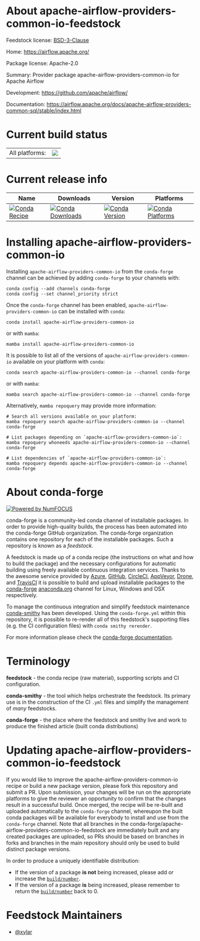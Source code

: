 About apache-airflow-providers-common-io-feedstock
==================================================

Feedstock license: [BSD-3-Clause](https://github.com/conda-forge/apache-airflow-providers-common-io-feedstock/blob/main/LICENSE.txt)

Home: https://airflow.apache.org/

Package license: Apache-2.0

Summary: Provider package apache-airflow-providers-common-io for Apache Airflow

Development: https://github.com/apache/airflow/

Documentation: https://airflow.apache.org/docs/apache-airflow-providers-common-sql/stable/index.html

Current build status
====================


<table><tr><td>All platforms:</td>
    <td>
      <a href="https://dev.azure.com/conda-forge/feedstock-builds/_build/latest?definitionId=21334&branchName=main">
        <img src="https://dev.azure.com/conda-forge/feedstock-builds/_apis/build/status/apache-airflow-providers-common-io-feedstock?branchName=main">
      </a>
    </td>
  </tr>
</table>

Current release info
====================

| Name | Downloads | Version | Platforms |
| --- | --- | --- | --- |
| [![Conda Recipe](https://img.shields.io/badge/recipe-apache--airflow--providers--common--io-green.svg)](https://anaconda.org/conda-forge/apache-airflow-providers-common-io) | [![Conda Downloads](https://img.shields.io/conda/dn/conda-forge/apache-airflow-providers-common-io.svg)](https://anaconda.org/conda-forge/apache-airflow-providers-common-io) | [![Conda Version](https://img.shields.io/conda/vn/conda-forge/apache-airflow-providers-common-io.svg)](https://anaconda.org/conda-forge/apache-airflow-providers-common-io) | [![Conda Platforms](https://img.shields.io/conda/pn/conda-forge/apache-airflow-providers-common-io.svg)](https://anaconda.org/conda-forge/apache-airflow-providers-common-io) |

Installing apache-airflow-providers-common-io
=============================================

Installing `apache-airflow-providers-common-io` from the `conda-forge` channel can be achieved by adding `conda-forge` to your channels with:

```
conda config --add channels conda-forge
conda config --set channel_priority strict
```

Once the `conda-forge` channel has been enabled, `apache-airflow-providers-common-io` can be installed with `conda`:

```
conda install apache-airflow-providers-common-io
```

or with `mamba`:

```
mamba install apache-airflow-providers-common-io
```

It is possible to list all of the versions of `apache-airflow-providers-common-io` available on your platform with `conda`:

```
conda search apache-airflow-providers-common-io --channel conda-forge
```

or with `mamba`:

```
mamba search apache-airflow-providers-common-io --channel conda-forge
```

Alternatively, `mamba repoquery` may provide more information:

```
# Search all versions available on your platform:
mamba repoquery search apache-airflow-providers-common-io --channel conda-forge

# List packages depending on `apache-airflow-providers-common-io`:
mamba repoquery whoneeds apache-airflow-providers-common-io --channel conda-forge

# List dependencies of `apache-airflow-providers-common-io`:
mamba repoquery depends apache-airflow-providers-common-io --channel conda-forge
```


About conda-forge
=================

[![Powered by
NumFOCUS](https://img.shields.io/badge/powered%20by-NumFOCUS-orange.svg?style=flat&colorA=E1523D&colorB=007D8A)](https://numfocus.org)

conda-forge is a community-led conda channel of installable packages.
In order to provide high-quality builds, the process has been automated into the
conda-forge GitHub organization. The conda-forge organization contains one repository
for each of the installable packages. Such a repository is known as a *feedstock*.

A feedstock is made up of a conda recipe (the instructions on what and how to build
the package) and the necessary configurations for automatic building using freely
available continuous integration services. Thanks to the awesome service provided by
[Azure](https://azure.microsoft.com/en-us/services/devops/), [GitHub](https://github.com/),
[CircleCI](https://circleci.com/), [AppVeyor](https://www.appveyor.com/),
[Drone](https://cloud.drone.io/welcome), and [TravisCI](https://travis-ci.com/)
it is possible to build and upload installable packages to the
[conda-forge](https://anaconda.org/conda-forge) [anaconda.org](https://anaconda.org/)
channel for Linux, Windows and OSX respectively.

To manage the continuous integration and simplify feedstock maintenance
[conda-smithy](https://github.com/conda-forge/conda-smithy) has been developed.
Using the ``conda-forge.yml`` within this repository, it is possible to re-render all of
this feedstock's supporting files (e.g. the CI configuration files) with ``conda smithy rerender``.

For more information please check the [conda-forge documentation](https://conda-forge.org/docs/).

Terminology
===========

**feedstock** - the conda recipe (raw material), supporting scripts and CI configuration.

**conda-smithy** - the tool which helps orchestrate the feedstock.
                   Its primary use is in the construction of the CI ``.yml`` files
                   and simplify the management of *many* feedstocks.

**conda-forge** - the place where the feedstock and smithy live and work to
                  produce the finished article (built conda distributions)


Updating apache-airflow-providers-common-io-feedstock
=====================================================

If you would like to improve the apache-airflow-providers-common-io recipe or build a new
package version, please fork this repository and submit a PR. Upon submission,
your changes will be run on the appropriate platforms to give the reviewer an
opportunity to confirm that the changes result in a successful build. Once
merged, the recipe will be re-built and uploaded automatically to the
`conda-forge` channel, whereupon the built conda packages will be available for
everybody to install and use from the `conda-forge` channel.
Note that all branches in the conda-forge/apache-airflow-providers-common-io-feedstock are
immediately built and any created packages are uploaded, so PRs should be based
on branches in forks and branches in the main repository should only be used to
build distinct package versions.

In order to produce a uniquely identifiable distribution:
 * If the version of a package **is not** being increased, please add or increase
   the [``build/number``](https://docs.conda.io/projects/conda-build/en/latest/resources/define-metadata.html#build-number-and-string).
 * If the version of a package **is** being increased, please remember to return
   the [``build/number``](https://docs.conda.io/projects/conda-build/en/latest/resources/define-metadata.html#build-number-and-string)
   back to 0.

Feedstock Maintainers
=====================

* [@xylar](https://github.com/xylar/)

